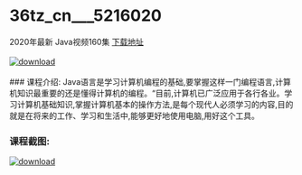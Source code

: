 # 36tz_cn___5216020
2020年最新 Java视频160集
[下载地址](http://www.36tz.cn/article/5216020 "下载地址")
<br/></br>[![download](http://36tz.cn/muke_img/2020_11_2-16.png "下载地址")](http://www.36tz.cn/article/5216020 "下载地址")
<br/></br>### 课程介绍:
Java语言是学习计算机编程的基础,要掌握这样一门编程语言,计算机知识最重要的还是懂得计算机的编程。“目前,计算机已广泛应用于各行各业。学习计算机基础知识,掌握计算机基本的操作方法,是每个现代人必须学习的内容,目的就是在将来的工作、学习和生活中,能够更好地使用电脑,用好这个工具。

### 课程截图:
[![download](http://36tz.cn/muke_img/2020_11_1-16.png "下载地址")](http://www.36tz.cn/article/5216020 "下载地址")
